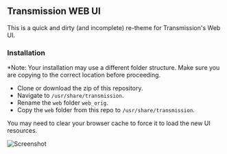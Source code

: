 ## Transmission WEB UI

This is a quick and dirty (and incomplete) re-theme for Transmission's Web UI.

### Installation
*Note: Your installation may use a different folder structure. Make sure you are copying to the correct location before proceeding.

* Clone or download the zip of this repository.
* Navigate to `/usr/share/transmission`.
* Rename the `web` folder `web_orig`.
* Copy the `web` folder from this repo to `/usr/share/transmission`.

You may need to clear your browser cache to force it to load the new UI resources.

![Screenshot](http://i.imgur.com/lNT6WxX.png)

